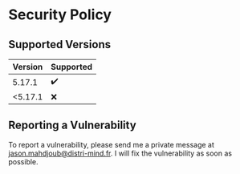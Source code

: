 # Security Policy

## Supported Versions

| Version | Supported          |
| ------- | ------------------ |
| 5.17.1  | :heavy_check_mark: |
| <5.17.1 | :x:                |

## Reporting a Vulnerability

To report a vulnerability, please send me a private message at jason.mahdjoub@distri-mind.fr. I will fix the vulnerability as soon as possible.
